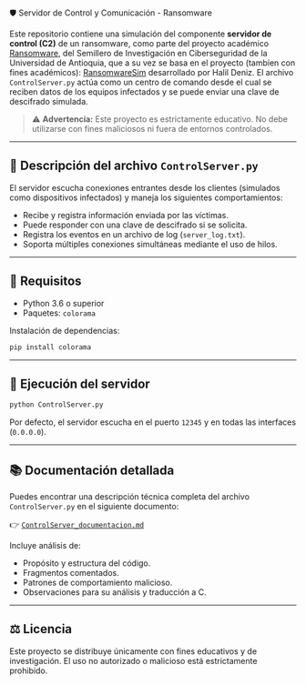  🛡️ Servidor de Control y Comunicación - Ransomware

Este repositorio contiene una simulación del componente **servidor de control (C2)** de un ransomware, como parte del proyecto académico [Ransomware](https://github.com/SEICUdeA/Ransomware), del Semillero de Investigación en Ciberseguridad de la Universidad de Antioquia, que a su vez se basa en el proyecto (tambíen con fines académicos): [RansomwareSim](https://denizhalil.com/ransomwaresim-ransomware-simulator/) desarrollado por Halil Deniz. El archivo `ControlServer.py` actúa como un centro de comando desde el cual se reciben datos de los equipos infectados y se puede enviar una clave de descifrado simulada.

> ⚠️ **Advertencia:** Este proyecto es estrictamente educativo. No debe utilizarse con fines maliciosos ni fuera de entornos controlados.

---

## 📄 Descripción del archivo `ControlServer.py`

El servidor escucha conexiones entrantes desde los clientes (simulados como dispositivos infectados) y maneja los siguientes comportamientos:

- Recibe y registra información enviada por las víctimas.
- Puede responder con una clave de descifrado si se solicita.
- Registra los eventos en un archivo de log (`server_log.txt`).
- Soporta múltiples conexiones simultáneas mediante el uso de hilos.

---

## 🧩 Requisitos

- Python 3.6 o superior
- Paquetes: `colorama`

Instalación de dependencias:
```bash
pip install colorama
```

---

## 🚀 Ejecución del servidor

```bash
python ControlServer.py
```

Por defecto, el servidor escucha en el puerto `12345` y en todas las interfaces (`0.0.0.0`).

---

## 📚 Documentación detallada

Puedes encontrar una descripción técnica completa del archivo `ControlServer.py` en el siguiente documento:

👉 [`ControlServer_documentacion.md`](./ControlServer_documentacion.md)

Incluye análisis de:

- Propósito y estructura del código.
- Fragmentos comentados.
- Patrones de comportamiento malicioso.
- Observaciones para su análisis y traducción a C.

---

## ⚖️ Licencia

Este proyecto se distribuye únicamente con fines educativos y de investigación. El uso no autorizado o malicioso está estrictamente prohibido.

